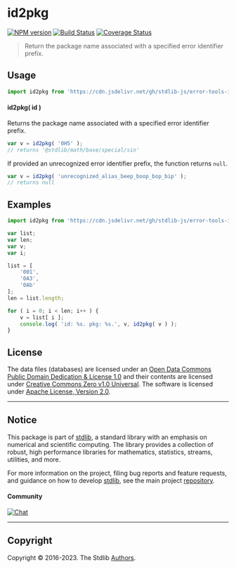 <!--

@license Apache-2.0

Copyright (c) 2022 The Stdlib Authors.

Licensed under the Apache License, Version 2.0 (the "License");
you may not use this file except in compliance with the License.
You may obtain a copy of the License at

   http://www.apache.org/licenses/LICENSE-2.0

Unless required by applicable law or agreed to in writing, software
distributed under the License is distributed on an "AS IS" BASIS,
WITHOUT WARRANTIES OR CONDITIONS OF ANY KIND, either express or implied.
See the License for the specific language governing permissions and
limitations under the License.

-->

# id2pkg

[![NPM version][npm-image]][npm-url] [![Build Status][test-image]][test-url] [![Coverage Status][coverage-image]][coverage-url] <!-- [![dependencies][dependencies-image]][dependencies-url] -->

> Return the package name associated with a specified error identifier prefix.

<!-- Section to include introductory text. Make sure to keep an empty line after the intro `section` element and another before the `/section` close. -->

<section class="intro">

</section>

<!-- /.intro -->

<!-- Package usage documentation. -->



<section class="usage">

## Usage

```javascript
import id2pkg from 'https://cdn.jsdelivr.net/gh/stdlib-js/error-tools-id2pkg@v0.0.3-deno/mod.js';
```

#### id2pkg( id )

Returns the package name associated with a specified error identifier prefix.

```javascript
var v = id2pkg( '0H5' );
// returns '@stdlib/math/base/special/sin'
```

If provided an unrecognized error identifier prefix, the function returns `null`.

```javascript
var v = id2pkg( 'unrecognized_alias_beep_boop_bop_bip' );
// returns null
```

</section>

<!-- /.usage -->

<!-- Package usage notes. Make sure to keep an empty line after the `section` element and another before the `/section` close. -->

<section class="notes">

</section>

<!-- /.notes -->

<!-- Package usage examples. -->

<section class="examples">

## Examples

<!-- TODO: better example -->

<!-- eslint no-undef: "error" -->

```javascript
import id2pkg from 'https://cdn.jsdelivr.net/gh/stdlib-js/error-tools-id2pkg@v0.0.3-deno/mod.js';

var list;
var len;
var v;
var i;

list = [
    '001',
    '0A3',
    '0Ab'
];
len = list.length;

for ( i = 0; i < len; i++ ) {
    v = list[ i ];
    console.log( 'id: %s. pkg: %s.', v, id2pkg( v ) );
}
```

</section>

<!-- /.examples -->

<!-- Section for describing a command-line interface. -->



<!-- Section to include cited references. If references are included, add a horizontal rule *before* the section. Make sure to keep an empty line after the `section` element and another before the `/section` close. -->

<section class="references">

</section>

<!-- /.references -->

<!-- <license> -->

## License

The data files (databases) are licensed under an [Open Data Commons Public Domain Dedication & License 1.0][pddl-1.0] and their contents are licensed under [Creative Commons Zero v1.0 Universal][cc0]. The software is licensed under [Apache License, Version 2.0][apache-license].

<!-- </license> -->

<!-- Section for related `stdlib` packages. Do not manually edit this section, as it is automatically populated. -->

<section class="related">

</section>

<!-- /.related -->

<!-- Section for all links. Make sure to keep an empty line after the `section` element and another before the `/section` close. -->


<section class="main-repo" >

* * *

## Notice

This package is part of [stdlib][stdlib], a standard library with an emphasis on numerical and scientific computing. The library provides a collection of robust, high performance libraries for mathematics, statistics, streams, utilities, and more.

For more information on the project, filing bug reports and feature requests, and guidance on how to develop [stdlib][stdlib], see the main project [repository][stdlib].

#### Community

[![Chat][chat-image]][chat-url]

---

## Copyright

Copyright &copy; 2016-2023. The Stdlib [Authors][stdlib-authors].

</section>

<!-- /.stdlib -->

<!-- Section for all links. Make sure to keep an empty line after the `section` element and another before the `/section` close. -->

<section class="links">

[npm-image]: http://img.shields.io/npm/v/@stdlib/error-tools-id2pkg.svg
[npm-url]: https://npmjs.org/package/@stdlib/error-tools-id2pkg

[test-image]: https://github.com/stdlib-js/error-tools-id2pkg/actions/workflows/test.yml/badge.svg?branch=v0.0.3
[test-url]: https://github.com/stdlib-js/error-tools-id2pkg/actions/workflows/test.yml?query=branch:v0.0.3

[coverage-image]: https://img.shields.io/codecov/c/github/stdlib-js/error-tools-id2pkg/main.svg
[coverage-url]: https://codecov.io/github/stdlib-js/error-tools-id2pkg?branch=main

<!--

[dependencies-image]: https://img.shields.io/david/stdlib-js/error-tools-id2pkg.svg
[dependencies-url]: https://david-dm.org/stdlib-js/error-tools-id2pkg/main

-->

[chat-image]: https://img.shields.io/gitter/room/stdlib-js/stdlib.svg
[chat-url]: https://app.gitter.im/#/room/#stdlib-js_stdlib:gitter.im

[stdlib]: https://github.com/stdlib-js/stdlib

[stdlib-authors]: https://github.com/stdlib-js/stdlib/graphs/contributors

[cli-section]: https://github.com/stdlib-js/error-tools-id2pkg#cli
[cli-url]: https://github.com/stdlib-js/error-tools-id2pkg/tree/cli
[@stdlib/error-tools-id2pkg]: https://github.com/stdlib-js/error-tools-id2pkg/tree/main

[umd]: https://github.com/umdjs/umd
[es-module]: https://developer.mozilla.org/en-US/docs/Web/JavaScript/Guide/Modules

[deno-url]: https://github.com/stdlib-js/error-tools-id2pkg/tree/deno
[umd-url]: https://github.com/stdlib-js/error-tools-id2pkg/tree/umd
[esm-url]: https://github.com/stdlib-js/error-tools-id2pkg/tree/esm
[branches-url]: https://github.com/stdlib-js/error-tools-id2pkg/blob/main/branches.md

[pddl-1.0]: http://opendatacommons.org/licenses/pddl/1.0/

[cc0]: https://creativecommons.org/publicdomain/zero/1.0

[apache-license]: https://www.apache.org/licenses/LICENSE-2.0

<!-- <related-links> -->

<!-- </related-links> -->

</section>

<!-- /.links -->
